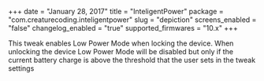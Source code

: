 +++
date = "January 28, 2017"
title = "InteligentPower"
package = "com.creaturecoding.inteligentpower"
slug = "depiction"
screens_enabled = "false"
changelog_enabled = "true"
supported_firmwares = "10.x"
+++

This tweak enables Low Power Mode when locking the device. When unlocking the device Low Power Mode will be disabled but only if the current battery charge is above the threshold that the user sets in the tweak settings